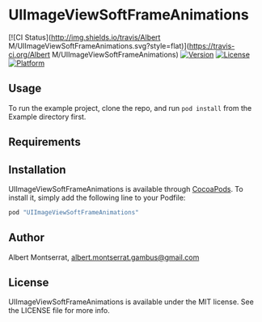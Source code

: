 # UIImageViewSoftFrameAnimations

[![CI Status](http://img.shields.io/travis/Albert M/UIImageViewSoftFrameAnimations.svg?style=flat)](https://travis-ci.org/Albert M/UIImageViewSoftFrameAnimations)
[![Version](https://img.shields.io/cocoapods/v/UIImageViewSoftFrameAnimations.svg?style=flat)](http://cocoapods.org/pods/UIImageViewSoftFrameAnimations)
[![License](https://img.shields.io/cocoapods/l/UIImageViewSoftFrameAnimations.svg?style=flat)](http://cocoapods.org/pods/UIImageViewSoftFrameAnimations)
[![Platform](https://img.shields.io/cocoapods/p/UIImageViewSoftFrameAnimations.svg?style=flat)](http://cocoapods.org/pods/UIImageViewSoftFrameAnimations)

## Usage

To run the example project, clone the repo, and run `pod install` from the Example directory first.

## Requirements

## Installation

UIImageViewSoftFrameAnimations is available through [CocoaPods](http://cocoapods.org). To install
it, simply add the following line to your Podfile:

```ruby
pod "UIImageViewSoftFrameAnimations"
```

## Author

Albert Montserrat, albert.montserrat.gambus@gmail.com

## License

UIImageViewSoftFrameAnimations is available under the MIT license. See the LICENSE file for more info.
